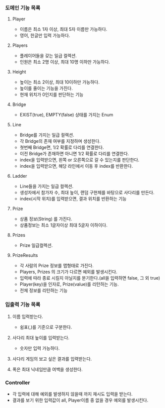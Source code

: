 ### 도메인 기능 목록

1. Player
    - 이름은 최소 1자 이상, 최대 5자 이름만 가능하다.
    - 영어, 한글만 입력 가능하다.

2. Players
    - 플레이어들을 갖는 일급 컬렉션.
    - 인원은 최소 2명 이상, 최대 10명 이하만 가능하다.

3. Height
    - 높이는 최소 2이상, 최대 10이하만 가능하다.
    - 높이를 줄이는 기능을 가진다.
    - 현재 위치가 0인지를 판단하는 기능

4. Bridge
    - EXIST(true), EMPTY(false) 상태를 가지는 Enum

5. Line
    - Bridge를 가지는 일급 컬렉션.
    - 각 Bridge의 존재 여부를 지정하며 생성한다.
    - 쳣번째 Bridge면, 1/2 확률로 다리를 연결한다.
    - 이전 Bridge가 존재하면 아니면 1/2 확률로 다리를 연결한다.
    - index을 입력받으면, 왼쪽 or 오른쪽으로 갈 수 있는지를 판단한다.
    - index을 입력받으면, 해당 라인에서 이동 후 index를 반환한다.

6. Ladder
    - Line들을 가지는 일급 컬렉션.
    - 생성자에서 참가자 수, 최대 높이, 랜덤 구현체를 바탕으로 사다리를 만든다.
    - index(시작 위치)를 입력받으면, 결과 위치를 반환하는 기능

7. Prize
    - 상품 정보(String) 를 가진다.
    - 상품정보는 최소 1글자이상 최대 5글자 이하이다.
8. Prizes
    - Prize 일급컬렉션.

9. PrizeResults
    - 각 사람의 Prize 정보를 맵형태로 가진다.
    - Players, Prizes 의 크기가 다르면 예외를 발생시킨다.
    - 입력에 따라 종료 시킬지 아닐지를 분기한다.(all을 입력하면 false, 그 외 true)
    - Player(key)을 인자로, Prize(value)를 리턴하는 기능.
    - 전체 정보를 리턴하는 기능

### 입출력 기능 목록

1. 이름 입력받는다.
    - 쉼표(,)를 기준으로 구분한다.

2. 사다리 최대 높이를 입력받는다.
    - 숫자만 입력 가능하다.

3. 사다리 게임의 보고 싶은 결과를 입력받는다.

4. 폭은 최대 닉네임만큼 여백을 생성한다.

### Controller

- 각 입력에 대해 예외를 발생하지 않을때 까지 재시도 입력을 받는다.
- 결과를 보기 위한 입력값이 all, Player이름 중 없을 경우 예외를 발생시킨다.